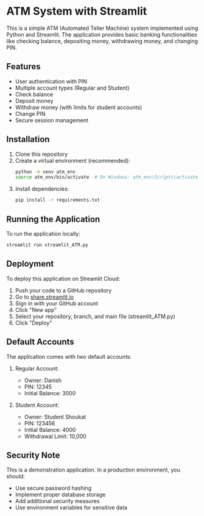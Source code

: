# ATM System with Streamlit

This is a simple ATM (Automated Teller Machine) system implemented using Python and Streamlit. The application provides basic banking functionalities like checking balance, depositing money, withdrawing money, and changing PIN.

## Features

- User authentication with PIN
- Multiple account types (Regular and Student)
- Check balance
- Deposit money
- Withdraw money (with limits for student accounts)
- Change PIN
- Secure session management

## Installation

1. Clone this repository
2. Create a virtual environment (recommended):
   ```bash
   python -m venv atm_env
   source atm_env/bin/activate  # On Windows: atm_env\Scripts\activate
   ```
3. Install dependencies:
   ```bash
   pip install -r requirements.txt
   ```

## Running the Application

To run the application locally:

```bash
streamlit run streamlit_ATM.py
```

## Deployment

To deploy this application on Streamlit Cloud:

1. Push your code to a GitHub repository
2. Go to [share.streamlit.io](https://share.streamlit.io)
3. Sign in with your GitHub account
4. Click "New app"
5. Select your repository, branch, and main file (streamlit_ATM.py)
6. Click "Deploy"

## Default Accounts

The application comes with two default accounts:

1. Regular Account:
   - Owner: Danish
   - PIN: 12345
   - Initial Balance: 3000

2. Student Account:
   - Owner: Student Shoukat
   - PIN: 123456
   - Initial Balance: 4000
   - Withdrawal Limit: 10,000

## Security Note

This is a demonstration application. In a production environment, you should:
- Use secure password hashing
- Implement proper database storage
- Add additional security measures
- Use environment variables for sensitive data 